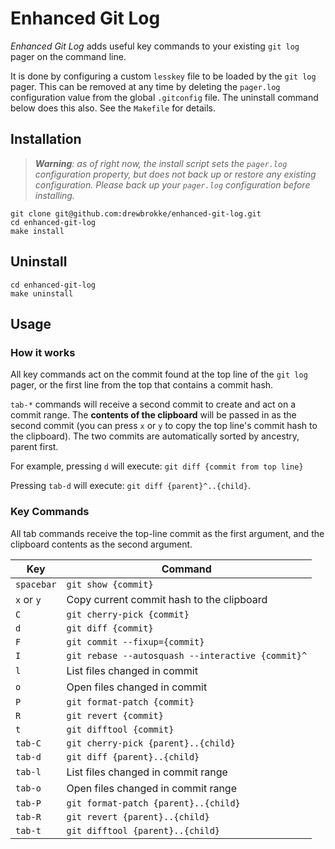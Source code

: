 # Enhanced Git Log

*Enhanced Git Log* adds useful key commands to your existing `git log` pager on the command line.

It is done by configuring a custom `lesskey` file to be loaded by the `git log` pager. This can be removed at any time by deleting the `pager.log` configuration value from the global `.gitconfig` file. The uninstall command below does this also. See the `Makefile` for details.

## Installation

> ***Warning**: as of right now, the install script sets the `pager.log` configuration property, but does not back up or restore any existing configuration. Please back up your `pager.log` configuration before installing.*

```shell
git clone git@github.com:drewbrokke/enhanced-git-log.git
cd enhanced-git-log
make install
```

## Uninstall

```shell
cd enhanced-git-log
make uninstall
```

## Usage

### How it works

All key commands act on the commit found at the top line of the `git log` pager, or the first line from the top that contains a commit hash.

`tab-*` commands will receive a second commit to create and act on a commit range. The **contents of the clipboard** will be passed in as the second commit (you can press `x` or `y` to copy the top line's commit hash to the clipboard). The two commits are automatically sorted by ancestry, parent first.

For example, pressing `d` will execute: `git diff {commit from top line}`

Pressing `tab-d` will execute: `git diff {parent}^..{child}`.

### Key Commands

All tab commands receive the top-line commit as the first argument, and the clipboard contents as the second argument.

| Key | Command |
| ----- | ----- |
| `spacebar` | `git show {commit}` |
| `x` or `y` | Copy current commit hash to the clipboard |
| `C` | `git cherry-pick {commit}` |
| `d` | `git diff {commit}` |
| `F` | `git commit --fixup={commit}` |
| `I` | `git rebase --autosquash --interactive {commit}^` |
| `l` | List files changed in commit |
| `o` | Open files changed in commit |
| `P` | `git format-patch {commit}` |
| `R` | `git revert {commit}` |
| `t` | `git difftool {commit}` |
| `tab-C` | `git cherry-pick {parent}..{child}` |
| `tab-d` | `git diff {parent}..{child}` |
| `tab-l` | List files changed in commit range |
| `tab-o` | Open files changed in commit range |
| `tab-P` | `git format-patch {parent}..{child}` |
| `tab-R` | `git revert {parent}..{child}` |
| `tab-t` | `git difftool {parent}..{child}` |
